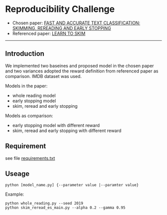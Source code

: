 
# Reproducibility Challenge
- Chosen paper: [FAST AND ACCURATE TEXT CLASSIFICATION: SKIMMING, REREADING AND EARLY STOPPING](https://openreview.net/forum?id=ryZ8sz-Ab)
- Referenced paper: [LEARN TO SKIM](https://arxiv.org/abs/1704.06877)

-------------------------------
## Introduction
We implemented two baseines and proposed model in the chosen paper and two variances adopted the reward definition from referenced paper as comparison. IMDB dataset was used.

Models in the paper:
- whole reading model
- early stopping model
- skim, reread and early stopping

Models as comparison:
- early stopping model with different reward
- skim, reread and early stopping with different reward
## Requirement
see file [requirements.txt](COMP6248-Polaris/blob/master/requirements.txt)
## Useage
`python [model_name.py] {--parameter value |--paramter value}`

Example: 
```
python whole_reading.py --seed 2019
python skim_reread_es_main.py --alpha 0.2 --gamma 0.95
```




